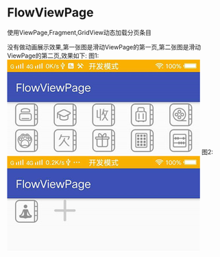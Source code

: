 # FlowViewPage
使用ViewPage,Fragment,GridView动态加载分页条目

没有做动画展示效果,第一张图是滑动ViewPage的第一页,第二张图是滑动ViewPage的第二页,效果如下:
图1:
![image](https://github.com/dgyqll/FlowViewPage/blob/master/app/src/main/res/drawable/page01.jpg)
图2:
![image](https://github.com/dgyqll/FlowViewPage/blob/master/app/src/main/res/drawable/page02.jpg)
